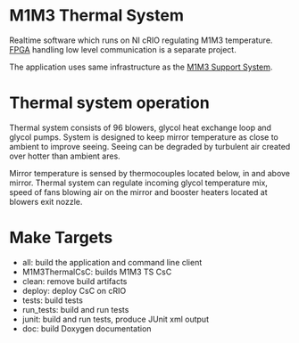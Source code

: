 # M1M3 Thermal System

Realtime software which runs on NI cRIO regulating M1M3 temperature.
[FPGA](https://github.com/lsst-ts/ts_m1m3thermalFPGA) handling low level
communication is a separate project.

The application uses same infrastructure as the [M1M3 Support
System](https://github.com/lsst-ts/ts_m1m3support).

# Thermal system operation

Thermal system consists of 96 blowers, glycol heat exchange loop and glycol
pumps. System is designed to keep mirror temperature as close to ambient to
improve seeing. Seeing can be degraded by turbulent air created over hotter
than ambient ares.

Mirror temperature is sensed by thermocouples located below, in and above
mirror. Thermal system can regulate incoming glycol temperature mix, speed of
fans blowing air on the mirror and booster heaters located at blowers exit
nozzle.

# Make Targets

- all: build the application and command line client
- M1M3ThermalCsC: builds M1M3 TS CsC
- clean: remove build artifacts
- deploy: deploy CsC on cRIO
- tests: build tests
- run_tests: build and run tests
- junit: build and run tests, produce JUnit xml output
- doc: build Doxygen documentation
